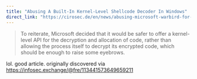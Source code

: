 ```yaml
---
title: "Abusing A Built-In Kernel-Level Shellcode Decoder In Windows"
direct_link: "https://cirosec.de/en/news/abusing-microsoft-warbird-for-shellcode-execution/"
---
```


> To reiterate, Microsoft decided that it would be safer to offer a kernel-level API for the decryption and allocation of code, rather than allowing the process itself to decrypt its encrypted code, which should be enough to raise some eyebrows.

lol. good article. originally discovered via <https://infosec.exchange/@fre/113441573649659211>